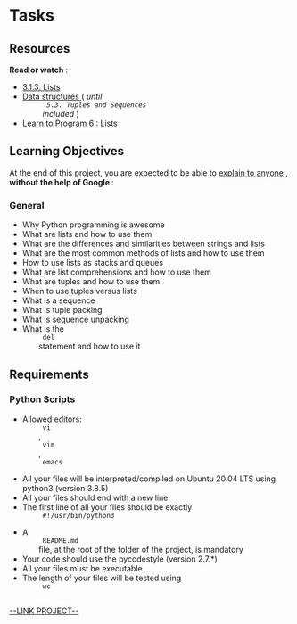 # Tasks

<html>
<div class="panel panel-default" id="project-description">
 <div class="panel-body">
  <h2>
   Resources
  </h2>
  <p>
   <strong>
    Read or watch
   </strong>
   :
  </p>
  <ul>
   <li>
    <a href="https://docs.python.org/3/tutorial/introduction.html#lists" target="_blank" title="3.1.3. Lists">
     3.1.3. Lists
    </a>
   </li>
   <li>
    <a href="https://docs.python.org/3/tutorial/datastructures.html" target="_blank" title="Data structures">
     Data structures
    </a>
    (
    <em>
     until
     <code>
      5.3. Tuples and Sequences
     </code>
     included
    </em>
    )
   </li>
   <li>
    <a href="https://www.youtube.com/watch?v=A1HUzrvS-Pw" target="_blank" title="Learn to Program 6 : Lists">
     Learn to Program 6 : Lists
    </a>
   </li>
  </ul>
  <h2>
   Learning Objectives
  </h2>
  <p>
   At the end of this project, you are expected to be able to
   <a href="https://fs.blog/feynman-learning-technique/" target="_blank" title="explain to anyone">
    explain to anyone
   </a>
   ,
   <strong>
    without the help of Google
   </strong>
   :
  </p>
  <h3>
   General
  </h3>
  <ul>
   <li>
    Why Python programming is awesome
   </li>
   <li>
    What are lists and how to use them
   </li>
   <li>
    What are the differences and similarities between strings and lists
   </li>
   <li>
    What are the most common methods of lists and how to use them
   </li>
   <li>
    How to use lists as stacks and queues
   </li>
   <li>
    What are list comprehensions and how to use them
   </li>
   <li>
    What are tuples and how to use them
   </li>
   <li>
    When to use tuples versus lists
   </li>
   <li>
    What is a sequence
   </li>
   <li>
    What is tuple packing
   </li>
   <li>
    What is sequence unpacking
   </li>
   <li>
    What is the
    <code>
     del
    </code>
    statement and how to use it
   </li>
  </ul>
  <h2>
   Requirements
  </h2>
  <h3>
   Python Scripts
  </h3>
  <ul>
   <li>
    Allowed editors:
    <code>
     vi
    </code>
    ,
    <code>
     vim
    </code>
    ,
    <code>
     emacs
    </code>
   </li>
   <li>
    All your files will be interpreted/compiled on Ubuntu 20.04 LTS using python3 (version 3.8.5)
   </li>
   <li>
    All your files should end with a new line
   </li>
   <li>
    The first line of all your files should be exactly
    <code>
     #!/usr/bin/python3
    </code>
   </li>
   <li>
    A
    <code>
     README.md
    </code>
    file, at the root of the folder of the project, is mandatory
   </li>
   <li>
    Your code should use the pycodestyle (version 2.7.*)
   </li>
   <li>
    All your files must be executable
   </li>
   <li>
    The length of your files will be tested using
    <code>
     wc
    </code>
   </li>
  </ul>
 </div>
</div>

[--LINK PROJECT--](https://intranet.hbtn.io/projects/2120)
</html>